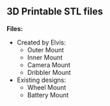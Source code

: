 ## 3D Printable STL files ##

**Files:**
  - Created by Elvis:
    - Outer Mount
    - Inner Mount
    - Camera Mount
    - Dribbler Mount
  - Existing designs:
    - Wheel Mount
    - Battery Mount
